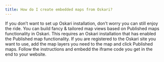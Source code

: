 ```yaml
---
title: How do I create embedded maps from Oskari?
---
```


If you don’t want to set up Oskari installation, don’t worry you can still enjoy the ride. You can build fancy & tailored map views based on Published maps functionality in Oskari. This requires an Oskari installation that has enabled the Published map functionality. If you are registered to the Oskari site you want to use, add the map layers you need to the map and click Published maps. Follow the instructions and embedd the iframe code you get in the end to your website.
